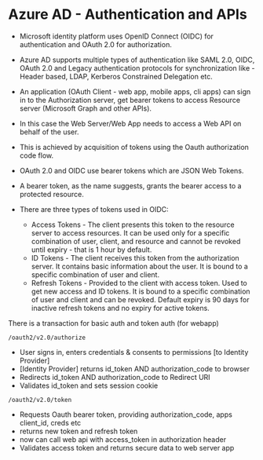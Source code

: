 # Azure AD - Authentication and APIs

- Microsoft identity platform uses OpenID Connect (OIDC) for authentication and OAuth 2.0 for authorization.
- Azure AD supports multiple types of authentication like SAML 2.0, OIDC, OAuth 2.0 and Legacy authentication protocols for synchronization like - Header based, LDAP, Kerberos Constrained Delegation etc.
- An application (OAuth Client - web app, mobile apps, cli apps) can sign in to the Authorization server, get bearer tokens to access Resource server (Microsoft Graph and other APIs).


- In this case the Web Server/Web App needs to access a Web API on behalf of the user.
- This is achieved by acquisition of tokens using the Oauth authorization code flow.


- OAuth 2.0 and OIDC use bearer tokens which are JSON Web Tokens.
- A bearer token, as the name suggests, grants the bearer access to a protected resource.
- There are three types of tokens used in OIDC:
  - Access Tokens - The client presents this token to the resource server to access resources. It can be used only for a specific combination of user, client, and resource and cannot be revoked until expiry - that is 1 hour by default.
  - ID Tokens - The client receives this token from the authorization server. It contains basic information about the user. It is bound to a specific combination of user and client.
  - Refresh Tokens - Provided to the client with access token. Used to get new access and ID tokens. It is bound to a specific combination of user and client and can be revoked. Default expiry is 90 days for inactive refresh tokens and no expiry for active tokens.

There is a transaction for basic auth and token auth (for webapp)

```/oauth2/v2.0/authorize```
- User signs in, enters credentials & consents to permissions [to Identity Provider]
- [Identity Provider] returns id_token AND authorization_code to browser
- Redirects id_token AND authorization_code to Redirect URI
- Validates id_token and sets session cookie

```/oauth2/v2.0/token```
- Requests Oauth bearer token, providing authorization_code, apps client_id, creds etc
- returns new token and refresh token
- now can call web api with access_token in authorization header
- Validates access token and returns secure data to web server app
